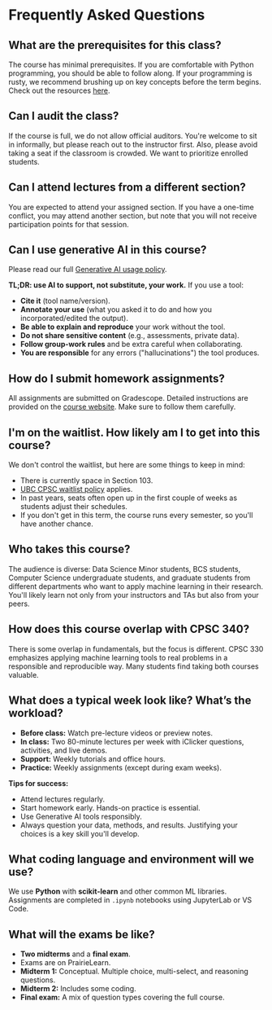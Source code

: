 # Frequently Asked Questions  

## What are the prerequisites for this class?  
The course has minimal prerequisites. If you are comfortable with Python programming, you should be able to follow along. If your programming is rusty, we recommend brushing up on key concepts before the term begins. Check out the resources [here](https://ubc-cs.github.io/cpsc330-2025W1/docs/resources.html). 

## Can I audit the class?  
If the course is full, we do not allow official auditors. You're welcome to sit in informally, but please reach out to the instructor first. Also, please avoid taking a seat if the classroom is crowded. We want to prioritize enrolled students.  

## Can I attend lectures from a different section?  
You are expected to attend your assigned section. If you have a one-time conflict, you may attend another section, but note that you will not receive participation points for that session.  

## Can I use generative AI in this course?
Please read our full [Generative AI usage policy](https://ubc-cs.github.io/cpsc330-2025W1/syllabus.html#use-of-generative-ai-in-the-course).

**TL;DR: use AI to support, not substitute, your work.** If you use a tool:
- **Cite it** (tool name/version).
- **Annotate your use** (what you asked it to do and how you incorporated/edited the output).
- **Be able to explain and reproduce** your work without the tool.
- **Do not share sensitive content** (e.g., assessments, private data).
- **Follow group-work rules** and be extra careful when collaborating.
- **You are responsible** for any errors ("hallucinations") the tool produces.

## How do I submit homework assignments?  
All assignments are submitted on Gradescope. Detailed instructions are provided on the [course website](https://ubc-cs.github.io/cpsc330-2025W1/docs/homework_instructions.html). Make sure to follow them carefully.  

## I'm on the waitlist. How likely am I to get into this course?  
We don't control the waitlist, but here are some things to keep in mind:  
- There is currently space in Section 103.  
- [UBC CPSC waitlist policy](https://www.cs.ubc.ca/students/undergrad/courses/waitlists) applies.  
- In past years, seats often open up in the first couple of weeks as students adjust their schedules.  
- If you don't get in this term, the course runs every semester, so you'll have another chance.  

## Who takes this course?  
The audience is diverse: Data Science Minor students, BCS students, Computer Science undergraduate students, and graduate students from different departments who want to apply machine learning in their research. You'll likely learn not only from your instructors and TAs but also from your peers.  

## How does this course overlap with CPSC 340?  
There is some overlap in fundamentals, but the focus is different. CPSC 330 emphasizes applying machine learning tools to real problems in a responsible and reproducible way. Many students find taking both courses valuable.  

## What does a typical week look like? What’s the workload?  
- **Before class:** Watch pre-lecture videos or preview notes.  
- **In class:** Two 80-minute lectures per week with iClicker questions, activities, and live demos.  
- **Support:** Weekly tutorials and office hours.  
- **Practice:** Weekly assignments (except during exam weeks).  

**Tips for success:**  
- Attend lectures regularly.  
- Start homework early. Hands-on practice is essential.
- Use Generative AI tools responsibly. 
- Always question your data, methods, and results. Justifying your choices is a key skill you'll develop.  

## What coding language and environment will we use?  
We use **Python** with **scikit-learn** and other common ML libraries. Assignments are completed in `.ipynb` notebooks using JupyterLab or VS Code.  

## What will the exams be like?  
- **Two midterms** and a **final exam**.  
- Exams are on PrairieLearn.  
- **Midterm 1:** Conceptual. Multiple choice, multi-select, and reasoning questions.  
- **Midterm 2:** Includes some coding.  
- **Final exam:** A mix of question types covering the full course.

